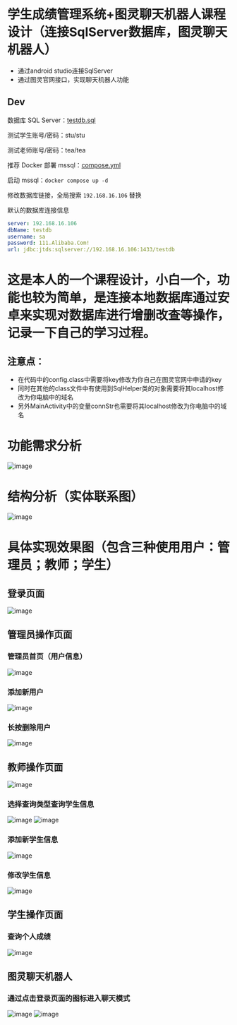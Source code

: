 # 学生成绩管理系统+图灵聊天机器人课程设计（连接SqlServer数据库，图灵聊天机器人）
* 通过android studio连接SqlServer  
* 通过图灵官网接口，实现聊天机器人功能  

## Dev
数据库 SQL Server：[testdb.sql](docs%2Ftestdb.sql)

测试学生账号/密码：stu/stu

测试老师账号/密码：tea/tea

推荐 Docker 部署 mssql：[compose.yml](docs%2Fcompose.yml)

启动 mssql：`docker compose up -d`

修改数据库链接，全局搜索 `192.168.16.106` 替换

默认的数据库连接信息
```yaml
server: 192.168.16.106
dbName: testdb
username: sa
password: 111.Alibaba.Com!
url: jdbc:jtds:sqlserver://192.168.16.106:1433/testdb
```

 
# 这是本人的一个课程设计，小白一个，功能也较为简单，是连接本地数据库通过安卓来实现对数据库进行增删改查等操作，记录一下自己的学习过程。  
## 注意点：
* 在代码中的config.class中需要将key修改为你自己在图灵官网中申请的key  
* 同时在其他的class文件中有使用到SqlHelper类的对象需要将其localhost修改为你电脑中的域名  
* 另外MainActivity中的变量connStr也需要将其localhost修改为你电脑中的域名  

# 功能需求分析  
 ![image](https://raw.githubusercontent.com/Black-Polaris/Image/main/1.png)  
 
# 结构分析（实体联系图）
 ![image](https://raw.githubusercontent.com/Black-Polaris/Image/main/2.png)  

# 具体实现效果图（包含三种使用用户：管理员；教师；学生）
## 登录页面
 ![image](https://raw.githubusercontent.com/Black-Polaris/Image/main/3.png)  
 
## 管理员操作页面
### 管理员首页（用户信息）
 ![image](https://raw.githubusercontent.com/Black-Polaris/Image/main/4.png) 
### 添加新用户
 ![image](https://raw.githubusercontent.com/Black-Polaris/Image/main/5.png)  
### 长按删除用户
 ![image](https://raw.githubusercontent.com/Black-Polaris/Image/main/6.png)  

## 教师操作页面
 ![image](https://raw.githubusercontent.com/Black-Polaris/Image/main/7.png)  
### 选择查询类型查询学生信息
 ![image](https://raw.githubusercontent.com/Black-Polaris/Image/main/8.png) ![image](https://raw.githubusercontent.com/Black-Polaris/Image/main/9.png) 
### 添加新学生信息
 ![image](https://raw.githubusercontent.com/Black-Polaris/Image/main/10.png) 
### 修改学生信息
 ![image](https://raw.githubusercontent.com/Black-Polaris/Image/main/11.png)  

## 学生操作页面
### 查询个人成绩
 ![image](https://raw.githubusercontent.com/Black-Polaris/Image/main/12.png)  
 
## 图灵聊天机器人
### 通过点击登录页面的图标进入聊天模式
 ![image](https://raw.githubusercontent.com/Black-Polaris/Image/main/13.png) ![image](https://raw.githubusercontent.com/Black-Polaris/Image/main/14.png)  

